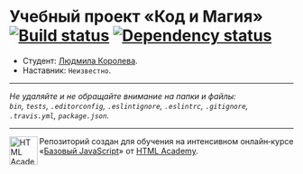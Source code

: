 # Учебный проект «Код и Магия» [![Build status][travis-image]][travis-url] [![Dependency status][dependency-image]][dependency-url]

* Студент: [Людмила Королева](https://up.htmlacademy.ru/javascript/8/user/345569).
* Наставник: `Неизвестно`.

---

_Не удаляйте и не обращайте внимание на папки и файлы:_<br>
_`bin`, `tests`, `.editorconfig`, `.eslintignore`, `.eslintrc`, `.gitignore`, `.travis.yml`, `package.json`._

---

<a href="https://htmlacademy.ru/intensive/javascript"><img align="left" width="50" height="50" title="HTML Academy" src="https://up.htmlacademy.ru/static/img/intensive/javascript/logo-for-github.svg"></a>

Репозиторий создан для обучения на интенсивном онлайн‑курсе «[Базовый JavaScript](https://htmlacademy.ru/intensive/javascript)» от [HTML Academy](https://htmlacademy.ru).

[travis-image]: https://travis-ci.org/htmlacademy-javascript/345569-code-and-magick.svg?branch=master
[travis-url]: https://travis-ci.org/htmlacademy-javascript/345569-code-and-magick
[dependency-image]: https://david-dm.org/htmlacademy-javascript/345569-code-and-magick.svg?style=flat-square
[dependency-url]: https://david-dm.org/htmlacademy-javascript/345569-code-and-magick
